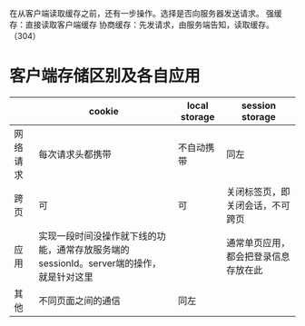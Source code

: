 在从客户端读取缓存之前，还有一步操作。选择是否向服务器发送请求。
强缓存：直接读取客户端缓存
协商缓存：先发请求，由服务端告知，读取缓存。（304）



# 客户端存储区别及各自应用
||cookie|local storage|session storage|
|-|-|-|-|
|网络请求|每次请求头都携带|不自动携带|同左|
|跨页|可|可|关闭标签页，即关闭会话，不可跨页|
|应用|实现一段时间没操作就下线的功能，通常存放服务端的sessionId。server端的操作，就是针对这里||通常单页应用，都会把登录信息存放在此|
|其他|不同页面之间的通信|同左||

